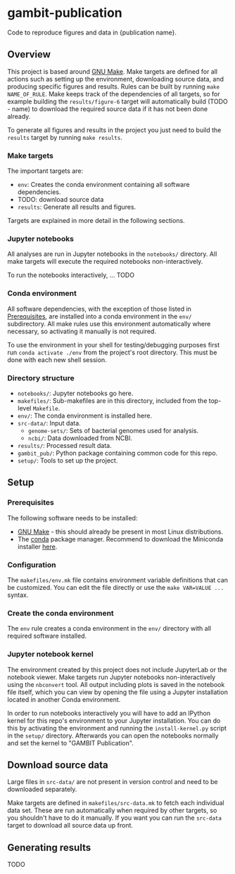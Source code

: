 # gambit-publication

Code to reproduce figures and data in {publication name}.


## Overview

This project is based around [GNU Make](https://www.gnu.org/software/make/). Make targets are defined
for all actions such as setting up the environment, downloading source data, and producing specific
figures and results. Rules can be built by running `make NAME_OF_RULE`.
Make keeps track of the dependencies of all targets, so for example building the `results/figure-6`
target will automatically build (TODO - name) to download the required source data if it has not
been done already.

To generate all figures and results in the project you just need to build the `results` target by
running `make results`.


### Make targets

The important targets are:

* `env`: Creates the conda environment containing all software dependencies.
* TODO: download source data
* `results`: Generate all results and figures.

Targets are explained in more detail in the following sections.


### Jupyter notebooks

All analyses are run in Jupyter notebooks in the `notebooks/` directory. All make targets will
execute the required notebooks non-interactively.

To run the notebooks interactively, ... TODO


### Conda environment

All software dependencies, with the exception of those listed in [Prerequisites](#prerequisites),
are installed into a conda environment in the `env/` subdirectory. All make rules use this
environment automatically where necessary, so activating it manually is not required.

To use the environment in your shell for testing/debugging purposes first run `conda activate ./env`
from the project's root directory. This must be done with each new shell session.


### Directory structure

* `notebooks/`: Jupyter notebooks go here.
* `makefiles/`: Sub-makefiles are in this directory, included from the top-level `Makefile`.
* `env/`: The conda environment is installed here.
* `src-data/`: Input data.
  * `genome-sets/`: Sets of bacterial genomes used for analysis.
  * `ncbi/`: Data downloaded from NCBI.
* `results/`: Processed result data.
* `gambit_pub/`: Python package containing common code for this repo.
* `setup/`: Tools to set up the project.


## Setup

### Prerequisites

The following software needs to be installed:

* [GNU Make](https://www.gnu.org/software/make/) - this should already be present in most Linux
  distributions.
* The [conda](https://docs.conda.io) package manager. Recommend to download the Miniconda installer
  [here](https://docs.conda.io/en/latest/miniconda.html).


### Configuration

The `makefiles/env.mk` file contains environment variable definitions that can be customized. You
can edit the file directly or use the `make VAR=VALUE ...` syntax.


### Create the conda environment

The `env` rule creates a conda environment in the `env/` directory with all required software
installed.


### Jupyter notebook kernel

The environment created by this project does not include JupyterLab or the notebook viewer.
Make targets run Jupyter notebooks non-interactively using the `nbconvert` tool. All output
including plots is saved in the notebook file itself, which you can view by opening the file using
a Jupyter installation located in another Conda environment.

In order to run notebooks interactively you will have to add an IPython kernel for this repo's
environment to your Jupyter installation. You can do this by activating the environment and running
the `install-kernel.py` script in the `setup/` directory. Afterwards you can open the notebooks
normally and set the kernel to "GAMBIT Publication".


## Download source data

Large files in `src-data/` are not present in version control and need to be downloaded separately.

Make targets are defined in `makefiles/src-data.mk` to fetch each individual data set. These are run
automatically when required by other targets, so you shouldn't have to do it manually. If you want
you can run the `src-data` target to download all source data up front.


## Generating results

TODO

